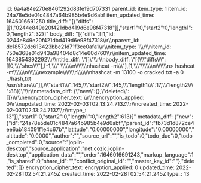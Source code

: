 id: 6a4a84e270e846f292d83fe19d707331
parent_id: 
item_type: 1
item_id: 24a78e5de01c4847a64b985b4e9d6abf
item_updated_time: 1646016691250
title_diff: "[{\"diffs\":[[1,\"0244e849e20f421dbd419d6e98f47318\"]],\"start1\":0,\"start2\":0,\"length1\":0,\"length2\":32}]"
body_diff: "[{\"diffs\":[[1,\"id: 0244e849e20f421dbd419d6e98f47318\\\r\\\nparent_id: dc18572dc613423bbc21d71f3ce0afa1\\\r\\\nitem_type: 1\\\r\\\nitem_id: 750e368e01d943a98404d8c14e60d760\\\r\\\nitem_updated_time: 1643854392292\\\r\\\ntitle_diff: \\\"[]\\\"\\\r\\\nbody_diff: \\\"[{\\\\\\\"diffs\\\\\\\":[[0,\\\\\\\"shes\\\\\\\"],[-1,\\\\\\\" \\\\\\\\\\\\\n\\\\\\\\\\\\\nhashcat -m\\\\\\\"],[1,\\\\\\\"\\\\\\\\\\\\\n\\\\\\\\\\\\\n> hashcat -m\\\\\\\\\\\\\n\\\\\\\\\\\\\nexample\\\\\\\\\\\\\n\\\\\\\\\\\\\nhashcat -m 13100 -o cracked.txt -a 0 ../hash,txt /usr/share\\\\\\\"]],\\\\\\\"start1\\\\\\\":145,\\\\\\\"start2\\\\\\\":145,\\\\\\\"length1\\\\\\\":17,\\\\\\\"length2\\\\\\\":88}]\\\"\\\r\\\nmetadata_diff: {\\\"new\\\":{},\\\"deleted\\\":[]}\\\r\\\nencryption_cipher_text: \\\r\\\nencryption_applied: 0\\\r\\\nupdated_time: 2022-02-03T02:13:24.713Z\\\r\\\ncreated_time: 2022-02-03T02:13:24.713Z\\\r\\\ntype_: 13\"]],\"start1\":0,\"start2\":0,\"length1\":0,\"length2\":613}]"
metadata_diff: {"new":{"id":"24a78e5de01c4847a64b985b4e9d6abf","parent_id":"fb73d1d872ce4ee6ab184091f1e4c67b","latitude":"0.00000000","longitude":"0.00000000","altitude":"0.0000","author":"","source_url":"","is_todo":0,"todo_due":0,"todo_completed":0,"source":"joplin-desktop","source_application":"net.cozic.joplin-desktop","application_data":"","order":1646016691243,"markup_language":1,"is_shared":0,"share_id":"","conflict_original_id":"","master_key_id":""},"deleted":[]}
encryption_cipher_text: 
encryption_applied: 0
updated_time: 2022-02-28T02:54:21.245Z
created_time: 2022-02-28T02:54:21.245Z
type_: 13